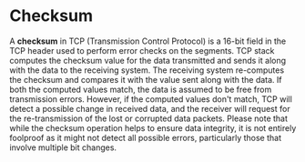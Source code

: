 # Checksum

A **checksum** in TCP (Transmission Control Protocol) is a 16-bit field in the TCP header used to perform error checks on the segments. TCP stack computes the checksum value for the data transmitted and sends it along with the data to the receiving system. The receiving system re-computes the checksum and compares it with the value sent along with the data. If both the computed values match, the data is assumed to be free from transmission errors. However, if the computed values don't match, TCP will detect a possible change in received data, and the receiver will request for the re-transmission of the lost or corrupted data packets. Please note that while the checksum operation helps to ensure data integrity, it is not entirely foolproof as it might not detect all possible errors, particularly those that involve multiple bit changes.